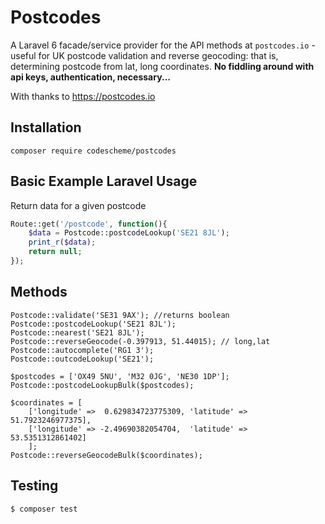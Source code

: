 
# Postcodes


A Laravel 6 facade/service provider for the API methods at ```postcodes.io``` - useful for UK postcode validation and reverse geocoding: that is, determining postcode from lat, long coordinates.
**No fiddling around with api keys, authentication, necessary...**

With thanks to https://postcodes.io


## Installation

```
composer require codescheme/postcodes
```

## Basic Example Laravel Usage

Return data for a given postcode

```php
Route::get('/postcode', function(){
    $data = Postcode::postcodeLookup('SE21 8JL');
    print_r($data);
    return null;      
});	
```

## Methods

```
Postcode::validate('SE31 9AX'); //returns boolean
Postcode::postcodeLookup('SE21 8JL');
Postcode::nearest('SE21 8JL');
Postcode::reverseGeocode(-0.397913, 51.44015); // long,lat
Postcode::autocomplete('RG1 3');
Postcode::outcodeLookup('SE21');

$postcodes = ['OX49 5NU', 'M32 0JG', 'NE30 1DP'];
Postcode::postcodeLookupBulk($postcodes);
	
$coordinates = [
    ['longitude' =>  0.629834723775309, 'latitude' => 51.7923246977375],
    ['longitude' => -2.49690382054704, 	'latitude' => 53.5351312861402]
    ];
Postcode::reverseGeocodeBulk($coordinates);
```

## Testing

``` bash
$ composer test
```

